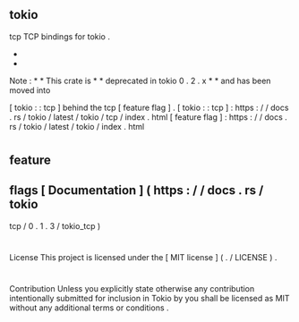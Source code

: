 #
tokio
-
tcp
TCP
bindings
for
tokio
.
>
*
*
Note
:
*
*
This
crate
is
*
*
deprecated
in
tokio
0
.
2
.
x
*
*
and
has
been
moved
into
>
[
tokio
:
:
tcp
]
behind
the
tcp
[
feature
flag
]
.
[
tokio
:
:
tcp
]
:
https
:
/
/
docs
.
rs
/
tokio
/
latest
/
tokio
/
tcp
/
index
.
html
[
feature
flag
]
:
https
:
/
/
docs
.
rs
/
tokio
/
latest
/
tokio
/
index
.
html
#
feature
-
flags
[
Documentation
]
(
https
:
/
/
docs
.
rs
/
tokio
-
tcp
/
0
.
1
.
3
/
tokio_tcp
)
#
#
License
This
project
is
licensed
under
the
[
MIT
license
]
(
.
/
LICENSE
)
.
#
#
#
Contribution
Unless
you
explicitly
state
otherwise
any
contribution
intentionally
submitted
for
inclusion
in
Tokio
by
you
shall
be
licensed
as
MIT
without
any
additional
terms
or
conditions
.

